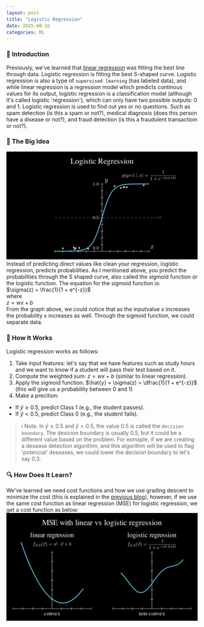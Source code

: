 ```yaml
---
layout: post
title: "Logistic Regression"
date: 2025-08-16
categories: ML
---
```


### 📌 Introduction
Previously, we've learned that [linear regression](/ml/2025/08/06/linear-regression.html) was fitting the best line through data. Logistic regression is fitting the best S-shaped curve. Logistic regression is also a type of `supervised learning` (has labeled data), and while linear regression is a regression model which predicts continous values for its output, logistic regression is a classification model (although it's called logistic 'regression'), which can only have two possible outputs: 0 and 1. Logistic regression is used to find out yes or no questions. Such as spam detection (is this a spam or not?), medical diagnosis (does this person have a disease or not?), and fraud detection (is this a fraudulent transactioin or not?).

### 🧠 The Big Idea
![Logistic regression example](/assets/images/posts/2025/logistic-regression/logistic_regression.png)
Instead of predicting direct values like clean your regression, logistic regression, predicts probabilities. As I mentioned above, you predict the probabilities through the S shaped curve, also called the sigmoid function or the logistic function. The equation for the sigmoid function is:<br>
$\sigma(z) = \frac{1}{1 + e^{-z}}$<br>
where<br>
$z = wx + b$<br>
From the graph above, we could notice that as the inputvalue $x$ increases the probability $x$ increases as well. Through the sigmoid function, we could separate data.

### 🧩 How It Works
Logistic regression works as follows:
1. Take input features: let's say that we have features such as study hours and we want to know if a student will pass their test based on it.
2. Compute the weighted sum: $z = w x + b$ (similar to linear regression).
3.	Apply the sigmoid function: $\hat{y} = \sigma(z) = \dfrac{1}{1 + e^{-z}}$ (this will give us a probability between 0 and 1)
4. Make a precition:
- If $\hat{y} \geq 0.5$, predict Class 1 (e.g., the student passes).
- If $\hat{y} < 0.5$, predict Class 0 (e.g., the student fails).

> ℹ️ Note:
> In $\hat{y} \geq 0.5$ and $\hat{y} < 0.5$, the value $0.5$ is called the `decision boundary`. The desicion boundary is usually 0.5, but it could be a different value based on the problem. For exmaple, if we are creating a desease detection algorithm, and this algorithm will be used to flag 'potencial' deseases, we could lower the decision boundary to let's say 0.3.

### 🔍 How Does It Learn?
We've learned we need cost functions and how we use grading descent to minimize the cost (this is explained in the [previous blog](/ml/2025/08/06/linear-regression.html)), however, if we use the same cost function as linear regression (MSE) for logistic regression, we get a cost function as below:
![MSE in linear vs logistic regression](/assets/images/posts/2025/logistic-regression/mse.png)